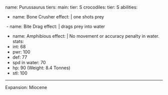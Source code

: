 name: Purussaurus
tiers:
  main: 
    tier: S
  crocodiles:
    tier: S
abilities:
  - name: Bone Crusher
    effect: |
      one shots prey
      
  - name: Bite Drag
    effect: |
      drags prey into water
      
  - name: Amphibious
    effect: |
    No movement or accuracy penalty in water.
stats:
  - int: 68
  - pwr: 100
  - def: 77
  - spd in water: 70
  - hp: 90 (Weight: 8.4 Tonnes)
  - stl: 100
---

Expansion: Miocene
